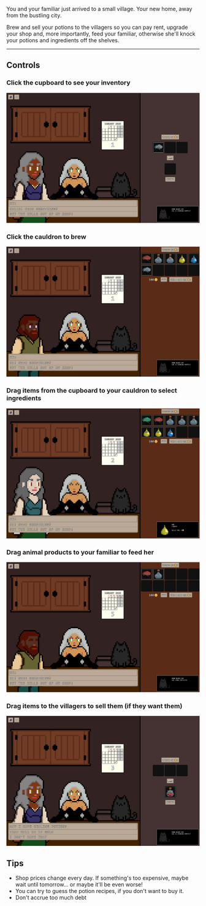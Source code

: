 You and your familiar just arrived to a small village. Your new home, away from the bustling city.

Brew and sell your potions to the villagers so you can pay rent, upgrade your shop and, more importantly, feed your
familiar, otherwise she'll knock your potions and ingredients off the shelves.

----

## Controls

### Click the cupboard to see your inventory
<img loading=lazy src=//raw.githubusercontent.com/dosaki/black-cats-herbs-and-brews/refs/heads/main/gif-instructions/inventory.gif alt='Accessing inventory'>

### Click the cauldron to brew
<img loading=lazy src=//raw.githubusercontent.com/dosaki/black-cats-herbs-and-brews/refs/heads/main/gif-instructions/brewing.gif alt='Brewing'>

### Drag items from the cupboard to your cauldron to select ingredients
<img loading=lazy src=//raw.githubusercontent.com/dosaki/black-cats-herbs-and-brews/refs/heads/main/gif-instructions/move-items-to-cauldron.gif alt='Selecting ingredients'>

### Drag animal products to your familiar to feed her
<img loading=lazy src=//raw.githubusercontent.com/dosaki/black-cats-herbs-and-brews/refs/heads/main/gif-instructions/cat-feeding.gif alt='Feeding familiars'>

### Drag items to the villagers to sell them (if they want them)
<img loading=lazy src=//raw.githubusercontent.com/dosaki/black-cats-herbs-and-brews/refs/heads/main/gif-instructions/selling.gif alt='Selling items to villagers'>


## Tips

* Shop prices change every day. If something's too expensive, maybe wait until tomorrow... or maybe it'll be even worse!
* You can try to guess the potion recipes, if you don't want to buy it.
* Don't accrue too much debt